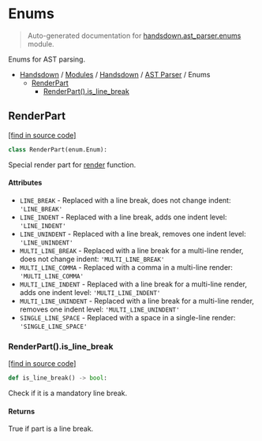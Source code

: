 # Enums

> Auto-generated documentation for [handsdown.ast_parser.enums](https://github.com/vemel/handsdown/blob/master/handsdown/ast_parser/enums.py) module.

Enums for AST parsing.

- [Handsdown](../../README.md#-handsdown---python-documentation-generator) / [Modules](../../MODULES.md#modules) / [Handsdown](../index.md#handsdown) / [AST Parser](index.md#ast-parser) / Enums
    - [RenderPart](#renderpart)
        - [RenderPart().is_line_break](#renderpartis_line_break)

## RenderPart

[[find in source code]](https://github.com/vemel/handsdown/blob/master/handsdown/ast_parser/enums.py#L7)

```python
class RenderPart(enum.Enum):
```

Special render part for [render](node_records/node_record.md#render)
function.

#### Attributes

- `LINE_BREAK` - Replaced with a line break, does not change indent: `'LINE_BREAK'`
- `LINE_INDENT` - Replaced with a line break, adds one indent level: `'LINE_INDENT'`
- `LINE_UNINDENT` - Replaced with a line break, removes one indent level: `'LINE_UNINDENT'`
- `MULTI_LINE_BREAK` - Replaced with a line break for a multi-line render, does not change indent: `'MULTI_LINE_BREAK'`
- `MULTI_LINE_COMMA` - Replaced with a comma in a multi-line render: `'MULTI_LINE_COMMA'`
- `MULTI_LINE_INDENT` - Replaced with a line break for a multi-line render, adds one indent level: `'MULTI_LINE_INDENT'`
- `MULTI_LINE_UNINDENT` - Replaced with a line break for a multi-line render, removes one indent level: `'MULTI_LINE_UNINDENT'`
- `SINGLE_LINE_SPACE` - Replaced with a space in a single-line render: `'SINGLE_LINE_SPACE'`

### RenderPart().is_line_break

[[find in source code]](https://github.com/vemel/handsdown/blob/master/handsdown/ast_parser/enums.py#L37)

```python
def is_line_break() -> bool:
```

Check if it is a mandatory line break.

#### Returns

True if part is a line break.
